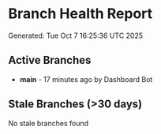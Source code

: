 # Branch Health Report
Generated: Tue Oct  7 16:25:36 UTC 2025

## Active Branches
- **main** - 17 minutes ago by Dashboard Bot

## Stale Branches (>30 days)
No stale branches found
